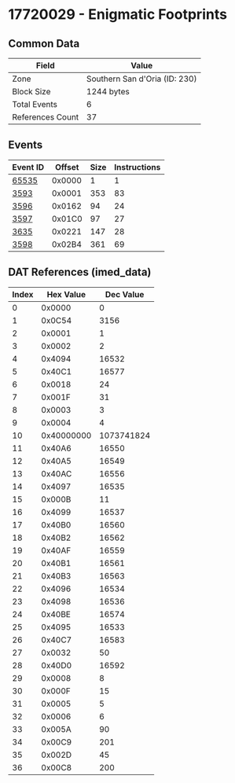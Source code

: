 # 17720029 - Enigmatic Footprints

## Common Data

| Field            | Value                         |
|------------------|-------------------------------|
| Zone             | Southern San d'Oria (ID: 230) |
| Block Size       | 1244 bytes                    |
| Total Events     | 6                             |
| References Count | 37                            |

## Events

| Event ID            | Offset   |   Size |   Instructions |
|---------------------|----------|--------|----------------|
| [65535](./65535.md) | 0x0000   |      1 |              1 |
| [3593](./3593.md)   | 0x0001   |    353 |             83 |
| [3596](./3596.md)   | 0x0162   |     94 |             24 |
| [3597](./3597.md)   | 0x01C0   |     97 |             27 |
| [3635](./3635.md)   | 0x0221   |    147 |             28 |
| [3598](./3598.md)   | 0x02B4   |    361 |             69 |

## DAT References (imed_data)

|   Index | Hex Value   |   Dec Value |
|---------|-------------|-------------|
|       0 | 0x0000      |           0 |
|       1 | 0x0C54      |        3156 |
|       2 | 0x0001      |           1 |
|       3 | 0x0002      |           2 |
|       4 | 0x4094      |       16532 |
|       5 | 0x40C1      |       16577 |
|       6 | 0x0018      |          24 |
|       7 | 0x001F      |          31 |
|       8 | 0x0003      |           3 |
|       9 | 0x0004      |           4 |
|      10 | 0x40000000  |  1073741824 |
|      11 | 0x40A6      |       16550 |
|      12 | 0x40A5      |       16549 |
|      13 | 0x40AC      |       16556 |
|      14 | 0x4097      |       16535 |
|      15 | 0x000B      |          11 |
|      16 | 0x4099      |       16537 |
|      17 | 0x40B0      |       16560 |
|      18 | 0x40B2      |       16562 |
|      19 | 0x40AF      |       16559 |
|      20 | 0x40B1      |       16561 |
|      21 | 0x40B3      |       16563 |
|      22 | 0x4096      |       16534 |
|      23 | 0x4098      |       16536 |
|      24 | 0x40BE      |       16574 |
|      25 | 0x4095      |       16533 |
|      26 | 0x40C7      |       16583 |
|      27 | 0x0032      |          50 |
|      28 | 0x40D0      |       16592 |
|      29 | 0x0008      |           8 |
|      30 | 0x000F      |          15 |
|      31 | 0x0005      |           5 |
|      32 | 0x0006      |           6 |
|      33 | 0x005A      |          90 |
|      34 | 0x00C9      |         201 |
|      35 | 0x002D      |          45 |
|      36 | 0x00C8      |         200 |
